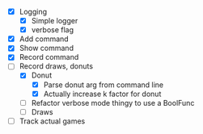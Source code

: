 - [x] Logging
    - [x] Simple logger
    - [x] verbose flag
- [x] Add command
- [x] Show command
- [x] Record command
- [ ] Record draws, donuts
    - [x] Donut
        - [x] Parse donut arg from command line
        - [x] Actually increase k factor for donut
    - [ ] Refactor verbose mode thingy to use a BoolFunc
    - [ ] Draws
- [ ] Track actual games